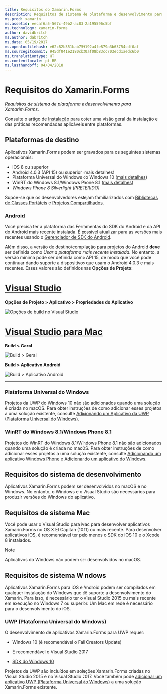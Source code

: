 ```yaml
---
title: Requisitos do Xamarin.Forms
description: Requisitos de sistema de plataforma e desenvolvimento para Xamarim.Forms.
ms.prod: xamarin
ms.assetid: eecaf6a5-567c-49b2-ac83-2a195596c5bf
ms.technology: xamarin-forms
author: davidbritch
ms.author: dabritch
ms.date: 05/19/2017
ms.openlocfilehash: e62c82b351bab759192a4fe879a3b63754cdf0af
ms.sourcegitcommit: 945df041e2180cb20af08b83cc703ecd1aedc6b0
ms.translationtype: HT
ms.contentlocale: pt-BR
ms.lasthandoff: 04/04/2018
---
```

# <a name="xamarinforms-requirements"></a>Requisitos do Xamarin.Forms

_Requisitos de sistema de plataforma e desenvolvimento para Xamarim.Forms._

Consulte o artigo de [Instalação](~/cross-platform/get-started/installation/index.md) para obter uma visão geral da instalação e das práticas recomendadas aplicáveis entre plataformas.

## <a name="target-platforms"></a>Plataformas de destino

Aplicativos Xamarin.Forms podem ser gravados para os seguintes sistemas operacionais:

-  iOS 8 ou superior
-  Android 4.0.3 (API 15) ou superior ([mais detalhes](#android))
-  Plataforma Universal do Windows do Windows 10 ([mais detalhes](#windows10))
-  WinRT do Windows 8.1/Windows Phone 8.1 ([mais detalhes](#windows))
-  *Windows Phone 8 Silverlight (PRETERIDO)*

Supõe-se que os desenvolvedores estejam familiarizados com [Bibliotecas de Classes Portáteis](~/cross-platform/app-fundamentals/pcl.md) e [Projetos Compartilhados](~/cross-platform/app-fundamentals/shared-projects.md).

<a name="android" />

### <a name="android"></a>Android

Você precisa ter a plataforma das Ferramentas do SDK do Android e da API do Android mais recente instalada. É possível atualizar para as versões mais recentes usando o [Gerenciador de SDK do Android](~/android/get-started/installation/android-sdk.md).

Além disso, a versão de destino/compilação para projetos do Android **deve** ser definida como *Usar a plataforma mais recente instalada*. No entanto, a versão mínima pode ser definida como API 15, de modo que você pode continuar dando suporte a dispositivos que usam o Android 4.0.3 e mais recentes. Esses valores são definidos nas **Opções de Projeto**:

# <a name="visual-studiotabvswin"></a>[Visual Studio](#tab/vswin)

**Opções de Projeto > Aplicativo > Propriedades do Aplicativo**

![](installation-images/options-android-vs-sml.png "Opções de build no Visual Studio")

# <a name="visual-studio-for-mactabvsmac"></a>[Visual Studio para Mac](#tab/vsmac)

**Build > Geral**

![](installation-images/options-general-sml.png "Build > Geral")

**Build > Aplicativo Android**

![](installation-images/options-android-sml.png "Build > Aplicativo Android")

-----


<a name="windows10" />

### <a name="universal-windows-platform"></a>Plataforma Universal do Windows

Projetos da UWP do Windows 10 não são adicionados quando uma solução é criada no macOS. Para obter instruções de como adicionar esses projetos a uma solução existente, consulte [Adicionando um Aplicativo da UWP (Plataforma Universal do Windows)](~/xamarin-forms/platform/windows/installation/universal.md).


<a name="windows" />

### <a name="windows-81--windows-phone-81-winrt"></a>WinRT do Windows 8.1/Windows Phone 8.1

Projetos do WinRT do Windows 8.1/Windows Phone 8.1 não são adicionados quando uma solução é criada no macOS. Para obter instruções de como adicionar esses projetos a uma solução existente, consulte [Adicionando um aplicativo Windows Phone](~/xamarin-forms/platform/windows/installation/phone.md) e [Adicionando um aplicativo do Windows](~/xamarin-forms/platform/windows/installation/tablet.md).


## <a name="development-system-requirements"></a>Requisitos do sistema de desenvolvimento

Aplicativos Xamarin.Forms podem ser desenvolvidos no macOS e no Windows. No entanto, o Windows e o Visual Studio são necessários para produzir versões do Windows do aplicativo.

## <a name="mac-system-requirements"></a>Requisitos de sistema Mac

Você pode usar o Visual Studio para Mac para desenvolver aplicativos Xamarin.Forms no OS X El Capitan (10.11) ou mais recente. Para desenvolver aplicativos iOS, é recomendável ter pelo menos o SDK do iOS 10 e o Xcode 8 instalados.

> [!NOTE]
>  Aplicativos do Windows não podem ser desenvolvidos no macOS.

## <a name="windows-system-requirements"></a>Requisitos de sistema Windows

Aplicativos Xamarin.Forms para iOS e Android podem ser compilados em qualquer instalação do Windows que dê suporte a desenvolvimento do Xamarin. Para isso, é necessário ter o Visual Studio 2015 ou mais recente em execução no Windows 7 ou superior. Um Mac em rede é necessário para o desenvolvimento do iOS.

### <a name="universal-windows-platform-uwp"></a>UWP (Plataforma Universal do Windows)

O desenvolvimento de aplicativos Xamarin.Forms para UWP requer:

* Windows 10 (é recomendável o Fall Creators Update)

* É recomendável o Visual Studio 2017

* [SDK do Windows 10](https://dev.windows.com/downloads/windows-10-sdk)

Projetos da UWP são incluídos em soluções Xamarin.Forms criadas no Visual Studio 2015 e no Visual Studio 2017.
Você também pode [adicionar um aplicativo UWP (Plataforma Universal do Windows)](~/xamarin-forms/platform/windows/installation/universal.md) a uma solução Xamarin.Forms existente.

